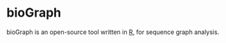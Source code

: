 # bioGraph

bioGraph is an open-source tool written in [R](https://www.r-project.org/), for sequence graph analysis.